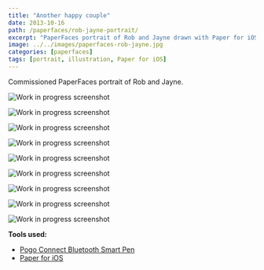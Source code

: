```yaml
---
title: "Another happy couple"
date: 2013-10-16
path: /paperfaces/rob-jayne-portrait/
excerpt: "PaperFaces portrait of Rob and Jayne drawn with Paper for iOS on an iPad."
image: ../../images/paperfaces-rob-jayne.jpg
categories: [paperfaces]
tags: [portrait, illustration, Paper for iOS]
---
```


Commissioned PaperFaces portrait of Rob and Jayne.

![Work in progress screenshot](../../images/paperfaces-rob-jayne-process-1-lg.jpg)

![Work in progress screenshot](../../images/paperfaces-rob-jayne-process-2-lg.jpg)

![Work in progress screenshot](../../images/paperfaces-rob-jayne-process-3-lg.jpg)

![Work in progress screenshot](../../images/paperfaces-rob-jayne-process-4-lg.jpg)

![Work in progress screenshot](../../images/paperfaces-rob-jayne-process-5-lg.jpg)

![Work in progress screenshot](../../images/paperfaces-rob-jayne-process-6-lg.jpg)

![Work in progress screenshot](../../images/paperfaces-rob-jayne-process-7-lg.jpg)

![Work in progress screenshot](../../images/paperfaces-rob-jayne-process-8-lg.jpg)

![Work in progress screenshot](../../images/paperfaces-rob-jayne-process-9-lg.jpg)

**Tools used:**

- [Pogo Connect Bluetooth Smart Pen](https://www.amazon.com/gp/product/B009K448L4/ref=as_li_ss_tl?ie=UTF8&camp=1789&creative=390957&creativeASIN=B009K448L4&linkCode=as2&tag=mademist-20)
- [Paper for iOS](https://paper.bywetransfer.com/)
